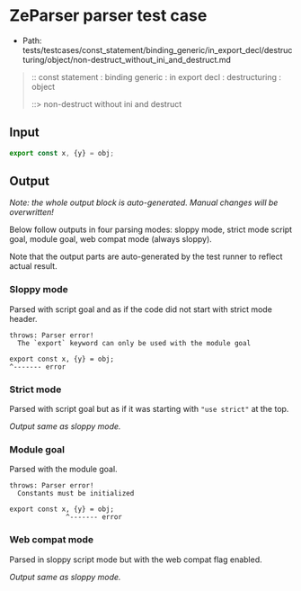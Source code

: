 # ZeParser parser test case

- Path: tests/testcases/const_statement/binding_generic/in_export_decl/destructuring/object/non-destruct_without_ini_and_destruct.md

> :: const statement : binding generic : in export decl : destructuring : object
>
> ::> non-destruct without ini and destruct

## Input

`````js
export const x, {y} = obj;
`````

## Output

_Note: the whole output block is auto-generated. Manual changes will be overwritten!_

Below follow outputs in four parsing modes: sloppy mode, strict mode script goal, module goal, web compat mode (always sloppy).

Note that the output parts are auto-generated by the test runner to reflect actual result.

### Sloppy mode

Parsed with script goal and as if the code did not start with strict mode header.

`````
throws: Parser error!
  The `export` keyword can only be used with the module goal

export const x, {y} = obj;
^------- error
`````

### Strict mode

Parsed with script goal but as if it was starting with `"use strict"` at the top.

_Output same as sloppy mode._

### Module goal

Parsed with the module goal.

`````
throws: Parser error!
  Constants must be initialized

export const x, {y} = obj;
              ^------- error
`````


### Web compat mode

Parsed in sloppy script mode but with the web compat flag enabled.

_Output same as sloppy mode._
